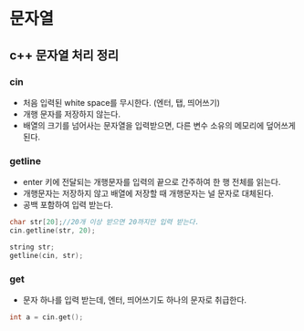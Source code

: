 # 문자열  

## c++ 문자열 처리 정리  
### cin  
- 처음 입력된 white space를 무시한다. (엔터, 탭, 띄어쓰기)  
- 개행 문자를 저장하지 않는다.  
- 배열의 크기를 넘어사는 문자열을 입력받으면, 다른 변수 소유의 메모리에 덮어쓰게 된다.  

### getline  
- enter 키에 전달되는 개행문자를 입력의 끝으로 간주하여 한 행 전체를 읽는다.  
- 개행문자는 저장하지 않고 배열에 저장할 때 개행문자는 널 문자로 대체된다.  
- 공백 포함하여 입력 받는다.  
```c++ 
char str[20];//20개 이상 받으면 20까지만 입력 받는다.    
cin.getline(str, 20);
```
```c++
string str;
getline(cin, str);
```

### get  
- 문자 하나를 입력 받는데, 엔터, 띄어쓰기도 하나의 문자로 취급한다.  
```c++
int a = cin.get();
```
